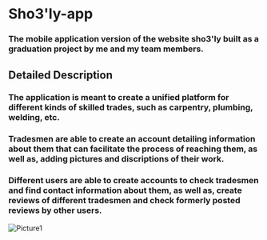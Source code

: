 # Sho3'ly-app

### The mobile application version of the website sho3'ly built as a graduation project by me and my team members. 

## Detailed Description

### The application is meant to create a unified platform for different kinds of skilled trades, such as carpentry, plumbing, welding, etc. 
### Tradesmen are able to create an account detailing information about them that can facilitate the process of reaching them, as well as, adding pictures and discriptions of their work. 
### Different users are able to create accounts to check tradesmen and find contact information about them, as well as, create reviews of different tradesmen and check formerly posted reviews by other users.

![Picture1](https://user-images.githubusercontent.com/66123062/188932893-605d9bcc-71a4-4b3a-8101-66992f4542d3.jpg)


